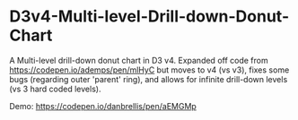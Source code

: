 # D3v4-Multi-level-Drill-down-Donut-Chart
A Multi-level drill-down donut chart in D3 v4. Expanded off code from https://codepen.io/ademps/pen/mlHyC but moves to v4 (vs v3), fixes some bugs (regarding outer 'parent' ring), and allows for infinite drill-down levels (vs 3 hard coded levels).

Demo: https://codepen.io/danbrellis/pen/aEMGMp
